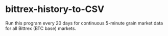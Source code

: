 # bittrex-history-to-CSV
Run this program every 20 days for continuous 5-minute grain market data for all Bittrex (BTC base) markets.
